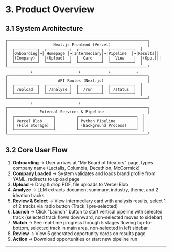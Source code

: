 # 3. Product Overview

## 3.1 System Architecture

```
┌─────────────────────────────────────────────────────────────┐
│                    Next.js Frontend (Vercel)                │
│  ┌──────────┐  ┌──────────┐  ┌──────────┐  ┌──────────┐  │
│  │Onboarding│→│ Homepage │→│Intermediary│→│Pipeline  │→│Results││
│  │(Company) │  │(Upload)  │  │  Card    │  │  View    │  │(Opp.)││
│  └──────────┘  └──────────┘  └──────────┘  └──────────┘  │
└─────────────────────────────────────────────────────────────┘
           ↓                    ↓            ↓           ↓
┌─────────────────────────────────────────────────────────────┐
│                      API Routes (Next.js)                   │
│  ┌──────────┐  ┌──────────┐  ┌──────────┐  ┌──────────┐  │
│  │ /upload  │  │ /analyze │  │  /run    │  │ /status  │  │
│  └──────────┘  └──────────┘  └──────────┘  └──────────┘  │
└─────────────────────────────────────────────────────────────┘
           ↓                    ↓
┌─────────────────────────────────────────────────────────────┐
│              External Services & Pipeline                   │
│  ┌─────────────────┐         ┌─────────────────────────┐  │
│  │ Vercel Blob     │         │ Python Pipeline         │  │
│  │ (File Storage)  │         │ (Background Process)    │  │
│  └─────────────────┘         └─────────────────────────┘  │
└─────────────────────────────────────────────────────────────┘
```

## 3.2 Core User Flow

1. **Onboarding** → User arrives at "My Board of Ideators" page, types company name (Lactalis, Columbia, Decathlon, McCormick)
2. **Company Loaded** → System validates and loads brand profile from YAML, redirects to upload page
3. **Upload** → Drag & drop PDF, file uploads to Vercel Blob
4. **Analyze** → LLM extracts document summary, industry, theme, and 2 ideation tracks
5. **Review & Select** → View intermediary card with analysis results, select 1 of 2 tracks via radio button (Track 1 pre-selected)
6. **Launch** → Click "Launch" button to start vertical pipeline with selected track (selected track flows downward, non-selected moves to sidebar)
7. **Watch** → See real-time progress through 5 stages flowing top-to-bottom, selected track in main area, non-selected in left sidebar
8. **Review** → View 5 generated opportunity cards on results page
9. **Action** → Download opportunities or start new pipeline run

---
